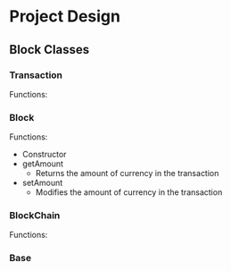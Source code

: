 # Project Design

## Block Classes

### Transaction

Functions:

### Block

Functions:

- Constructor
- getAmount
    - Returns the amount of currency in the transaction
- setAmount
    - Modifies the amount of currency in the transaction

### BlockChain

Functions:

### Base
